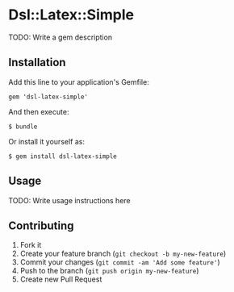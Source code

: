 # Dsl::Latex::Simple

TODO: Write a gem description

## Installation

Add this line to your application's Gemfile:

    gem 'dsl-latex-simple'

And then execute:

    $ bundle

Or install it yourself as:

    $ gem install dsl-latex-simple

## Usage

TODO: Write usage instructions here

## Contributing

1. Fork it
2. Create your feature branch (`git checkout -b my-new-feature`)
3. Commit your changes (`git commit -am 'Add some feature'`)
4. Push to the branch (`git push origin my-new-feature`)
5. Create new Pull Request
